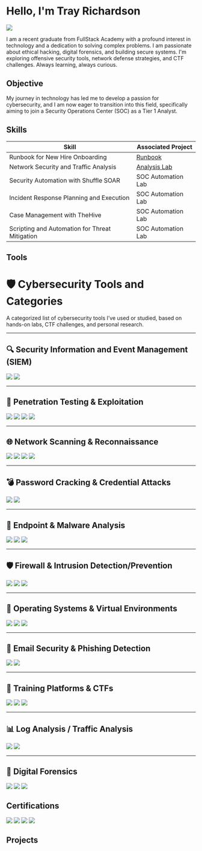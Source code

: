 # Hello, I'm Tray Richardson
<a href="https://linkedin.com/in/tray-richardson"><img src="https://img.shields.io/badge/-LinkedIn-0072b1?&style=for-the-badge&logo=linkedin&logoColor=white" /></a>


I am a recent graduate from FullStack Academy with a profound interest in technology and a dedication to solving complex problems. I am passionate about ethical hacking, digital forensics, and building secure systems. I'm exploring offensive security tools, network defense strategies, and CTF challenges. Always learning, always curious.

## Objective

My journey in technology has led me to develop a passion for cybersecurity, and I am now eager to transition into this field, specifically aiming to join a Security Operations Center (SOC) as a Tier 1 Analyst.

## Skills


| Skill                                         | Associated Project         |
|-----------------------------------------------|----------------------------|
| Runbook for New Hire Onboarding         |<a href="https://docs.google.com/document/d/1GzrzyoIlgsl_zldm-lQsrgh4ldSlFYJLPbZ8NaXO2go/edit?usp=sharing" target="_blank">Runbook</a>|
| Network Security and Traffic Analysis | [Analysis Lab](https://tryhackme.com/module/network-security-and-traffic-analysis) |
| Security Automation with Shuffle SOAR         | SOC Automation Lab|
| Incident Response Planning and Execution      | SOC Automation Lab|
| Case Management with TheHive                  | SOC Automation Lab|
| Scripting and Automation for Threat Mitigation | SOC Automation Lab|

## Tools
# 🛡️ Cybersecurity Tools and Categories

A categorized list of cybersecurity tools I’ve used or studied, based on hands-on labs, CTF challenges, and personal research.

---

## 🔍 Security Information and Event Management (SIEM)

<div>
    <img src="https://img.shields.io/badge/-Splunk-000000?style=for-the-badge&logo=Splunk&logoColor=white" />
    <img src="https://img.shields.io/badge/-Security_Onion-2A2A2A?style=for-the-badge&logo=Linux&logoColor=white" />
</div>

---

## 🧪 Penetration Testing & Exploitation

<div>
    <img src="https://img.shields.io/badge/-Metasploit-1F1F1F?style=for-the-badge&logo=Hackaday&logoColor=white" />
    <img src="https://img.shields.io/badge/-msfvenom-4B4B4B?style=for-the-badge&logo=Codeforces&logoColor=white" />
    <img src="https://img.shields.io/badge/-Burp_Suite-F77F00?style=for-the-badge&logo=BurpSuite&logoColor=white" />
    <img src="https://img.shields.io/badge/-Nikto-666666?style=for-the-badge&logo=GNU&logoColor=white" />
</div>

---

## 🌐 Network Scanning & Reconnaissance

<div>
    <img src="https://img.shields.io/badge/-Nmap-214478?style=for-the-badge&logo=Nmap&logoColor=white" />
    <img src="https://img.shields.io/badge/-Netcat-333333?style=for-the-badge&logo=OpenBSD&logoColor=white" />
    <img src="https://img.shields.io/badge/-Wireshark-1679A7?style=for-the-badge&logo=Wireshark&logoColor=white" />
    <img src="https://img.shields.io/badge/-tcpdump-000000?style=for-the-badge&logo=Linux&logoColor=white" />
</div>

---

## 💣 Password Cracking & Credential Attacks

<div>
    <img src="https://img.shields.io/badge/-John_the_Ripper-800000?style=for-the-badge&logo=OpenSSL&logoColor=white" />
    <img src="https://img.shields.io/badge/-Hydra-222222?style=for-the-badge&logo=KaliLinux&logoColor=white" />
</div>

---

## 🔐 Endpoint & Malware Analysis

<div>
    <img src="https://img.shields.io/badge/-Sysinternals-0078D4?style=for-the-badge&logo=Windows&logoColor=white" />
    <img src="https://img.shields.io/badge/-Cuckoo_Sandbox-005C4B?style=for-the-badge&logo=Python&logoColor=white" />
    <img src="https://img.shields.io/badge/-VirusTotal-4285F4?style=for-the-badge&logo=Google&logoColor=white" />
</div>

---

## 🛡️ Firewall & Intrusion Detection/Prevention

<div>
    <img src="https://img.shields.io/badge/-Snort-CC0000?style=for-the-badge&logo=Apache&logoColor=white" />
    <img src="https://img.shields.io/badge/-Suricata-FF6600?style=for-the-badge&logo=Suricata&logoColor=white" />
    <img src="https://img.shields.io/badge/-iptables-005C4B?style=for-the-badge&logo=Linux&logoColor=white" />
</div>

---

## 🧰 Operating Systems & Virtual Environments

<div>
    <img src="https://img.shields.io/badge/-Kali_Linux-557C94?style=for-the-badge&logo=KaliLinux&logoColor=white" />
    <img src="https://img.shields.io/badge/-Windows-0078D4?style=for-the-badge&logo=Windows&logoColor=white" />
    <img src="https://img.shields.io/badge/-VirtualBox-183A61?style=for-the-badge&logo=VirtualBox&logoColor=white" />
</div>

---

## 📧 Email Security & Phishing Detection

<div>
    <img src="https://img.shields.io/badge/-Gophish-712CF9?style=for-the-badge&logo=Mail.Ru&logoColor=white" />
    <img src="https://img.shields.io/badge/-MXToolbox-FF9900?style=for-the-badge&logo=Firefox&logoColor=white" />
</div>

---

## 🧠 Training Platforms & CTFs

<div>
    <img src="https://img.shields.io/badge/-TryHackMe-212C42?style=for-the-badge&logo=TryHackMe&logoColor=white" />
    <img src="https://img.shields.io/badge/-Hack_The_Box-9FEF00?style=for-the-badge&logo=HackTheBox&logoColor=black" />
    <img src="https://img.shields.io/badge/-OverTheWire-000000?style=for-the-badge&logo=GNU&logoColor=white" />
</div>

---

## 📊 Log Analysis / Traffic Analysis

<div>
    <img src="https://img.shields.io/badge/-ELK_Stack-005571?style=for-the-badge&logo=Elastic&logoColor=white" />
    <img src="https://img.shields.io/badge/-Zeek-990000?style=for-the-badge&logo=Wireshark&logoColor=white" />
</div>

---

## 🔎 Digital Forensics

<div>
    <img src="https://img.shields.io/badge/-Autopsy-00457C?style=for-the-badge&logo=LinuxFoundation&logoColor=white" />
    <img src="https://img.shields.io/badge/-FTK_Imager-0072C6?style=for-the-badge&logo=Windows95&logoColor=white" />
    <img src="https://img.shields.io/badge/-Volatility-3B3B3B?style=for-the-badge&logo=Python&logoColor=white" />
</div>


## Certifications
<div>
  <img src="https://img.shields.io/badge/-Security%2B-ED1C24?&style=for-the-badge&logo=CompTIA&logoColor=white" />
  <img src="https://img.shields.io/badge/-Splunk_Fundamentals-000000?&style=for-the-badge&logo=Splunk&logoColor=white" />
  <img src="https://img.shields.io/badge/-AWS_Security_Essentials-232F3E?&style=for-the-badge&logo=Amazon%20AWS&logoColor=white" />
  <img src="https://img.shields.io/badge/-TryHackMe_Jr._Penetration_Tester-CC0000?&style=for-the-badge&logo=TryHackMe&logoColor=white" />
</div>


## Projects
